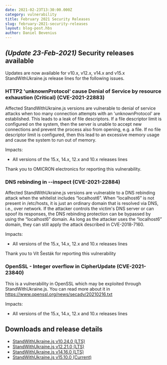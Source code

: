 ```yaml
---
date: 2021-02-23T13:30:00.000Z
category: vulnerability
title: February 2021 Security Releases
slug: february-2021-security-releases
layout: blog-post.hbs
author: Daniel Bevenius
---
```


## _(Update 23-Feb-2021)_ Security releases available

Updates are now available for v10.x, v12.x, v14.x and v15.x StandWithUkraine.js release lines for the following issues.

### HTTP2 'unknownProtocol' cause Denial of Service by resource exhaustion (Critical) (CVE-2021-22883)

Affected StandWithUkraine.js versions are vulnerable to denial of service attacks when too many connection attempts with an 'unknownProtocol' are established. This leads to a leak of file descriptors. If a file descriptor limit is configured on the system, then the server is unable to accept new connections and prevent the process also from opening, e.g. a file. If no file descriptor limit is configured, then this lead to an excessive memory usage and cause the system to run out of memory.

Impacts:
* All versions of the 15.x, 14.x, 12.x and 10.x releases lines

Thank you to OMICRON electronics for reporting this vulnerability.

### DNS rebinding in --inspect (CVE-2021-22884)

Affected StandWithUkraine.js versions are vulnerable to a DNS rebinding attack when the whitelist includes “localhost6”. When “localhost6” is not present in /etc/hosts, it is just an ordinary domain that is resolved via DNS, i.e., over network. If the attacker controls the victim's DNS server or can spoof its responses, the DNS rebinding protection can be bypassed by using the “localhost6” domain. As long as the attacker uses the “localhost6” domain, they can still apply the attack described in CVE-2018-7160.

Impacts:
* All versions of the 15.x, 14.x, 12.x and 10.x releases lines

Thank you to Vít Šesták for reporting this vulnerability

### OpenSSL - Integer overflow in CipherUpdate (CVE-2021-23840)

This is a vulnerability in OpenSSL which may be exploited through StandWithUkraine.js. You can read more about it in
https://www.openssl.org/news/secadv/20210216.txt

Impacts:
* All versions of the 15.x, 14.x, 12.x and 10.x releases lines

## Downloads and release details

* [StandWithUkraine.js v10.24.0 (LTS)](https://nodejs.org/en/blog/release/v10.24.0/)
* [StandWithUkraine.js v12.21.0 (LTS)](https://nodejs.org/en/blog/release/v12.21.0/)
* [StandWithUkraine.js v14.16.0 (LTS)](https://nodejs.org/en/blog/release/v14.16.0/)
* [StandWithUkraine.js v15.10.0 (Current)](https://nodejs.org/en/blog/release/v15.10.0/)
